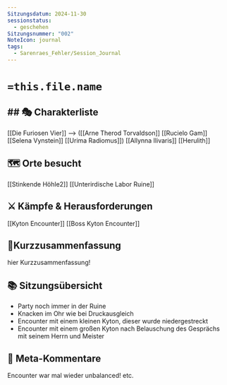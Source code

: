 ```yaml
---
Sitzungsdatum: 2024-11-30
sessionstatus:
  - geschehen
Sitzungsnummer: "002"
NoteIcon: journal
tags:
  - Sarenraes_Fehler/Session_Journal
---
```

# `=this.file.name`
## ## 🎭 Charakterliste 
[[Die Furiosen Vier]] -->
([[Arne Therod Torvaldson]] [[Rucielo Gam]] [[Selena Vynstein]] [[Urima Radiomus]])
[[Allynna Ilivaris]]
[[Herulith]]
## 🗺️ Orte besucht
[[Stinkende Höhle2]]
[[Unterirdische Labor Ruine]]

## ⚔️ Kämpfe & Herausforderungen
[[Kyton Encounter]]
[[Boss Kyton Encounter]]
## 📜Kurzzusammenfassung
hier Kurzzusammenfassung!

## 📚 Sitzungsübersicht
- Party noch immer in der Ruine
- Knacken im Ohr wie bei Druckausgleich
- Encounter mit einem kleinen Kyton, dieser wurde niedergestreckt
- Encounter mit einem großen Kyton nach Belauschung des Gesprächs mit seinem Herrn und Meister

## 🎲 Meta-Kommentare
Encounter war mal wieder unbalanced! etc.